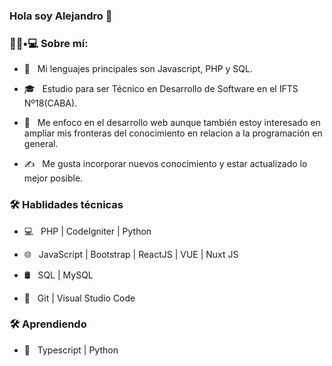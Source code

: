 ### Hola soy Alejandro 👋


<h3> 👨🏻•💻 Sobre mí: </h3>

- 🤔 &nbsp; Mi lenguajes principales son Javascript, PHP y SQL.

- 🎓 &nbsp; Estudio para ser Técnico en Desarrollo de Software en el IFTS Nº18(CABA).

- 🌱 &nbsp; Me enfoco en el desarrollo web aunque también estoy interesado en ampliar mis fronteras del conocimiento en relacion a la programación en general.

- ✍️ &nbsp; Me gusta incorporar nuevos conocimiento y estar actualizado lo mejor posible.



<h3>🛠 Hablidades técnicas</h3>



- 💻 &nbsp;  PHP | CodeIgniter | Python

- 🌐 &nbsp;  JavaScript | Bootstrap | ReactJS | VUE | Nuxt JS

- 🛢 &nbsp; SQL | MySQL

- 🔧 &nbsp; Git | Visual Studio Code



<h3>🛠 Aprendiendo</h3>

- 🔧 &nbsp; Typescript | Python

